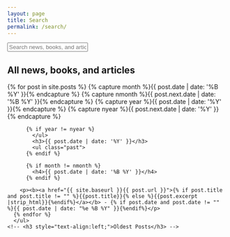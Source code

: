 ```yaml
---
layout: page
title: Search
permalink: /search/
---
```


<div id="search-container">
    <input type="text" id="search-input" placeholder="Search news, books, and articles...">
    <ul id="results-container"></ul>
</div>

<script src="{{ site.baseurl }}/assets/simple-jekyll-search.min.js" type="text/javascript"></script>

<script>
    SimpleJekyllSearch({
    searchInput: document.getElementById('search-input'),
    resultsContainer: document.getElementById('results-container'),
    searchResultTemplate: '<div style="text-align: left !important;"><a href="{url}"><h1 style="text-align:left !important;">{title}</h1></a><span style="text-align:left !important;">{date}</span></div>',
    json: '{{ site.baseurl }}/search.json'
    });
</script>


<div id="archives">
  <section id="archive">
     <h2 style="text-align:left;">All news, books, and articles</h2>
     {% for post in site.posts %}
          {% capture month %}{{ post.date | date: '%B %Y' }}{% endcapture %}
          {% capture nmonth %}{{ post.next.date | date: '%B %Y' }}{% endcapture %}
          {% capture year %}{{ post.date | date: '%Y' }}{% endcapture %}
          {% capture nyear %}{{ post.next.date | date: '%Y' }}{% endcapture %}
            
          {% if year != nyear %}
            </ul>
            <h3>{{ post.date | date: '%Y' }}</h3>
            <ul class="past">
          {% endif %}
        
          {% if month != nmonth %}
            <h4>{{ post.date | date: '%B %Y' }}</h4>
          {% endif %}
              
        <p><b><a href="{{ site.baseurl }}{{ post.url }}">{% if post.title and post.title != "" %}{{post.title}}{% else %}{{post.excerpt |strip_html}}{%endif%}</a></b> - {% if post.date and post.date != "" %}{{ post.date | date: "%e %B %Y" }}{%endif%}</p>
      {% endfor %}
      </ul>
    <!-- <h3 style="text-align:left;">Oldest Posts</h3> -->
  </section>
</div>
